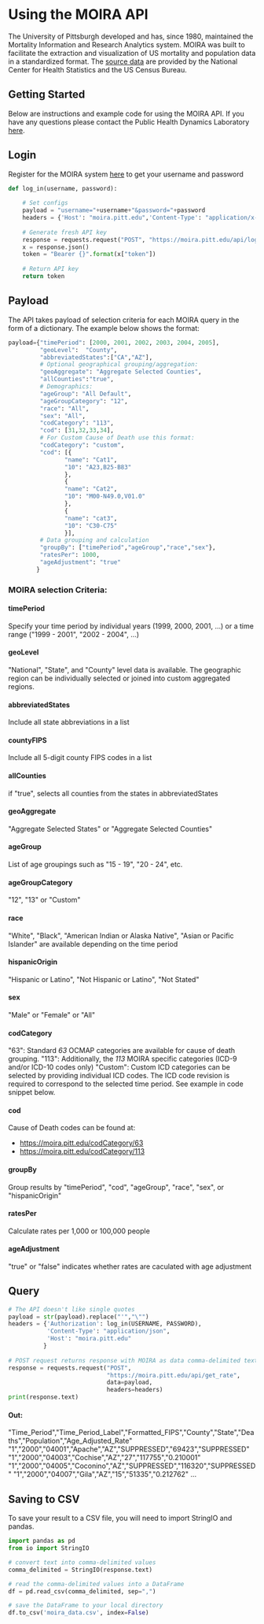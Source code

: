 # Using the MOIRA API 
The University of Pittsburgh developed and has, since 1980, maintained the Mortality Information and Research Analytics system. MOIRA was built to facilitate the extraction and visualization of US mortality and population data in a standardized format. The [source data](https://moira.pitt.edu/sources) are provided by the National Center for Health Statistics and the US Census Bureau.

## Getting Started
Below are instructions and example code for using the MOIRA API. If you have any questions please contact the Public Health Dynamics Laboratory [here](https://moira.pitt.edu/contact).

## Login
Register for the MOIRA system [here](https://moira.pitt.edu/users/create) to get your username and password
```python
def log_in(username, password):
    
    # Set configs
    payload = "username="+username+"&password="+password
    headers = {'Host': "moira.pitt.edu",'Content-Type': "application/x-www-form-urlencoded"}
    
    # Generate fresh API key
    response = requests.request("POST", "https://moira.pitt.edu/api/login", data=payload, headers=headers)
    x = response.json()
    token = "Bearer {}".format(x["token"]) 
    
    # Return API key
    return token 
```

## Payload
The API takes payload of selection criteria for each MOIRA query in the form of a dictionary. The example below shows the format:
```python
payload={"timePeriod": [2000, 2001, 2002, 2003, 2004, 2005],
         "geoLevel":  "County",
         "abbreviatedStates":["CA","AZ"],
         # Optional geographical grouping/aggregation:
         "geoAggregate": "Aggregate Selected Counties",
         "allCounties":"true",
         # Demographics:
         "ageGroup": "All Default",
         "ageGroupCategory": "12",
         "race": "All",         
         "sex": "All",         
         "codCategory": "113",
         "cod": [31,32,33,34],
         # For Custom Cause of Death use this format:
         "codCategory": "custom",
         "cod": [{
                "name": "Cat1",
                "10": "A23,B25-B83"
                }, 
                {
                "name": "Cat2",
                "10": "M00-N49.0,V01.0"
                }, 
                {
                "name": "cat3",
                "10": "C30-C75"
                }],
         # Data grouping and calculation
         "groupBy": ["timePeriod","ageGroup","race","sex"},
         "ratesPer": 1000,
         "ageAdjustment": "true"
        }
```
### MOIRA selection Criteria:
#### timePeriod
Specify your time period by individual years (1999, 2000, 2001, ...) or a time range ("1999 - 2001", "2002 - 2004", ...)
#### geoLevel
"National", "State", and "County" level data is available. The geographic region can be individually selected or joined into custom aggregated regions.
#### abbreviatedStates
Include all state abbreviations in a list
#### countyFIPS
Include all 5-digit county FIPS codes in a list
#### allCounties
if "true", selects all counties from the states in abbreviatedStates
#### geoAggregate
"Aggregate Selected States" or "Aggregate Selected Counties"
#### ageGroup
List of age groupings such as "15 - 19", "20 - 24", etc.
#### ageGroupCategory
"12", "13" or "Custom"
#### race
"White", "Black", "American Indian or Alaska Native", "Asian or Pacific Islander" are available depending on the time period
#### hispanicOrigin
"Hispanic or Latino", "Not Hispanic or Latino", "Not Stated"
#### sex
"Male" or "Female" or "All"
#### codCategory
"63": Standard *63* OCMAP categories are available for cause of death grouping. 
"113": Additionally, the *113* MOIRA specific categories (ICD-9 and/or ICD-10 codes only)
"Custom": Custom ICD categories can be selected by providing individual ICD codes. The ICD code revision is required to correspond to the selected time period. See example in code snippet below.
#### cod
Cause of Death codes can be found at:
* https://moira.pitt.edu/codCategory/63
* https://moira.pitt.edu/codCategory/113
#### groupBy
Group results by "timePeriod", "cod", "ageGroup", "race", "sex", or "hispanicOrigin"
#### ratesPer
Calculate rates per 1,000 or 100,000 people
#### ageAdjustment
"true" or "false" indicates whether rates are caculated with age adjustment



## Query

```python
# The API doesn't like single quotes
payload = str(payload).replace("'","\"")
headers = {'Authorization': log_in(USERNAME, PASSWORD),
           'Content-Type': "application/json",
           'Host': "moira.pitt.edu"
          }
          
# POST request returns response with MOIRA as data comma-delimited text
response = requests.request("POST", 
                            "https://moira.pitt.edu/api/get_rate", 
                            data=payload, 
                            headers=headers)
print(response.text)
```
#### Out:
"Time_Period","Time_Period_Label","Formatted_FIPS","County","State","Deaths","Population","Age_Adjusted_Rate"
"1","2000","04001","Apache","AZ","SUPPRESSED","69423","SUPPRESSED"
"1","2000","04003","Cochise","AZ","27","117755","0.210001"
"1","2000","04005","Coconino","AZ","SUPPRESSED","116320","SUPPRESSED"
"1","2000","04007","Gila","AZ","15","51335","0.212762"
...

## Saving to CSV
To save your result to a CSV file, you will need to import StringIO and pandas.
```python
import pandas as pd
from io import StringIO

# convert text into comma-delimited values
comma_delimited = StringIO(response.text)

# read the comma-delimited values into a DataFrame
df = pd.read_csv(comma_delimited, sep=",")

# save the DataFrame to your local directory
df.to_csv('moira_data.csv', index=False)

```

